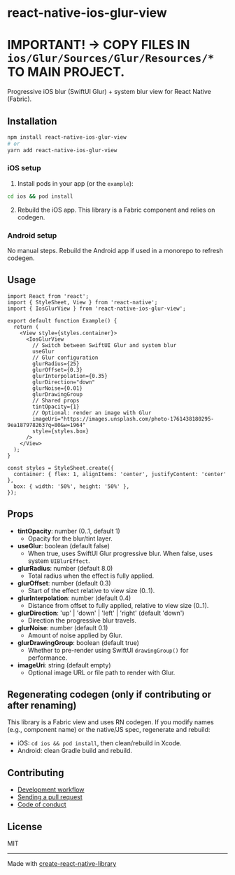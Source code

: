 # react-native-ios-glur-view

# IMPORTANT! -> COPY FILES IN `ios/Glur/Sources/Glur/Resources/*` TO MAIN PROJECT.

Progressive iOS blur (SwiftUI Glur) + system blur view for React Native (Fabric).

## Installation

```sh
npm install react-native-ios-glur-view
# or
yarn add react-native-ios-glur-view
```

### iOS setup

1. Install pods in your app (or the `example`):

```sh
cd ios && pod install
```

2. Rebuild the iOS app. This library is a Fabric component and relies on codegen.

### Android setup

No manual steps. Rebuild the Android app if used in a monorepo to refresh codegen.

## Usage

```tsx
import React from 'react';
import { StyleSheet, View } from 'react-native';
import { IosGlurView } from 'react-native-ios-glur-view';

export default function Example() {
  return (
    <View style={styles.container}>
      <IosGlurView
        // Switch between SwiftUI Glur and system blur
        useGlur
        // Glur configuration
        glurRadius={25}
        glurOffset={0.3}
        glurInterpolation={0.35}
        glurDirection="down"
        glurNoise={0.01}
        glurDrawingGroup
        // Shared props
        tintOpacity={1}
        // Optional: render an image with Glur
        imageUri="https://images.unsplash.com/photo-1761438180295-9ea187978263?q=80&w=1964"
        style={styles.box}
      />
    </View>
  );
}

const styles = StyleSheet.create({
  container: { flex: 1, alignItems: 'center', justifyContent: 'center' },
  box: { width: '50%', height: '50%' },
});
```

## Props

- **tintOpacity**: number (0..1, default 1)
  - Opacity for the blur/tint layer.
- **useGlur**: boolean (default false)
  - When true, uses SwiftUI Glur progressive blur. When false, uses system `UIBlurEffect`.
- **glurRadius**: number (default 8.0)
  - Total radius when the effect is fully applied.
- **glurOffset**: number (default 0.3)
  - Start of the effect relative to view size (0..1).
- **glurInterpolation**: number (default 0.4)
  - Distance from offset to fully applied, relative to view size (0..1).
- **glurDirection**: 'up' | 'down' | 'left' | 'right' (default 'down')
  - Direction the progressive blur travels.
- **glurNoise**: number (default 0.1)
  - Amount of noise applied by Glur.
- **glurDrawingGroup**: boolean (default true)
  - Whether to pre-render using SwiftUI `drawingGroup()` for performance.
- **imageUri**: string (default empty)
  - Optional image URL or file path to render with Glur.

## Regenerating codegen (only if contributing or after renaming)

This library is a Fabric view and uses RN codegen. If you modify names (e.g., component name) or the native/JS spec, regenerate and rebuild:

- iOS: `cd ios && pod install`, then clean/rebuild in Xcode.
- Android: clean Gradle build and rebuild.

## Contributing

- [Development workflow](CONTRIBUTING.md#development-workflow)
- [Sending a pull request](CONTRIBUTING.md#sending-a-pull-request)
- [Code of conduct](CODE_OF_CONDUCT.md)

## License

MIT

---

Made with [create-react-native-library](https://github.com/callstack/react-native-builder-bob)
